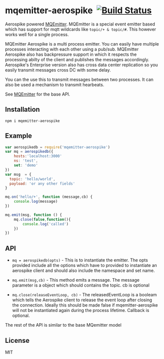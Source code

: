 mqemitter-aerospike&nbsp;&nbsp;[![Build Status](https://travis-ci.org/mcollina/mqemitter-mongodb.png)](https://travis-ci.org/mcollina/mqemitter-mongodb)
=================

Aerospike powered [MQEmitter](http://github.com/mcollina/mqemitter).
MQEmitter is a special event emitter based which  has support for mqtt wildcards like `topic/+ & topic/#`. This however works well for a single process.

MQEmitter Aerospike is a multi process emitter. You can easily have multiple processes interacting with each other using a pub/sub.
MQEmitter Aerospike also has backpressure support in which it respects the processing abilty of the client and publishes the messages accordingly. Aerospike's Enterprise version also has cross data center replication so you easily transmit messages cross DC with some delay. 

You can the use this to transmit messages between two processes. It can also be used a mechanism to transmit hearbeats.

See [MQEmitter](http://github.com/mcollina/mqemitter) for the base
API.


Installation
------------
`npm i mqemitter-aerospike`

Example
-------

```js
var aerospikedb = require('mqemitter-aerospike')
var mq = aerospikedb({
	hosts:'localhost:3000'
    ns: 'test',
    set: 'demo'
})
var msg  = {
  topic: 'hello/world',
  payload: 'or any other fields'
}

mq.on('hello/+', function (message,cb) {
	console.log(message)
})

mq.emit(msg, function () {
	mq.close(false,function(){
		console.log('called')
	})
})


```
API
---------

*  `mq = aerospikedb(opts)` - This is to instantiate the emitter. The opts provided include all the options which have to provided to instantiate an aerospike client and should also include the namespace and set name.

* `mq.emit(msg,cb)` - This method emits a message. The message parameter is a object which should contains the topic. cb is optional

*  `mq.close(releaseEventLoop, cb)` - The releasedEventLoop is a booleam which tells the Aerospike client to release the event loop after closing the connection. Ideally this should be made false if mqemitter-aerospike will not be instantiated again during the process lifetime.  Callback is optional.

The rest of the API is similar to the base MQemitter model


License
-------

MIT
